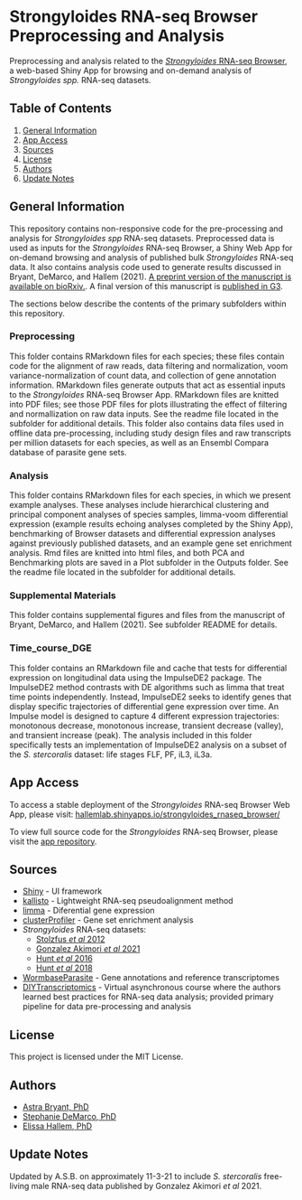 # Strongyloides RNA-seq Browser Preprocessing and Analysis 
Preprocessing and analysis related to the [*Strongyloides* RNA-seq Browser](https://hallemlab.shinyapps.io/Strongyloides_RNAseq_Browser/), a web-based Shiny App for browsing and on-demand analysis of *Strongyloides spp.* RNA-seq datasets.

## Table of Contents  
1. [General Information](#general-information)
2. [App Access](#app-access)
3. [Sources](#sources)
4. [License](#license)
5. [Authors](#authors)
6. [Update Notes](#update-notes)

## General Information
This repository contains non-responsive code for the pre-processing and analysis for *Strongyloides spp* RNA-seq datasets. Preprocessed data is used as inputs for the *Strongyloides* RNA-seq Browser, a Shiny Web App for on-demand browsing and analysis of published bulk *Strongyloides* RNA-seq data.  It also contains analysis code used to generate results discussed in Bryant, DeMarco, and Hallem (2021). [A preprint version of the manuscript is available on bioRxiv.](https://www.biorxiv.org/content/10.1101/2021.02.18.431867v1). A final version of this manuscript is [published in G3](https://pubmed.ncbi.nlm.nih.gov/33823530/).

The sections below describe the contents of the primary subfolders within this repository.

### Preprocessing  
This folder contains RMarkdown files for each species; these files contain code for the alignment of raw reads, data filtering and normalization, voom variance-normalization of count data, and collection of gene annotation information. RMarkdown files generate outputs that act as essential inputs to the *Strongyloides* RNA-seq Browser App. RMarkdown files are knitted into PDF files; see those PDF files for plots illustrating the effect of filtering and normallization on raw data inputs. See the readme file located in the subfolder for additional details. This folder also contains data files used in offline data pre-processing, including study design files and raw transcripts per million datasets for each species, as well as an Ensembl Compara database of parasite gene sets.  

### Analysis  
This folder contains RMarkdown files for each species, in which we present example analyses. These analyses include hierarchical clustering and principal component analyses of species samples, limma-voom differential expression (example results echoing analyses completed by the Shiny App), benchmarking of Browser datasets and differential expression analyses against previously published datasets, and an example gene set enrichment analysis. Rmd files are knitted into html files, and both PCA and Benchmarking plots are saved in a Plot subfolder in the Outputs folder. See the readme file located in the subfolder for additional details.  

### Supplemental Materials  
This folder contains supplemental figures and files from the manuscript of Bryant, DeMarco, and Hallem (2021). See subfolder README for details.  

### Time_course_DGE  
This folder contains an RMarkdown file and cache that tests for differential expression on longitudinal data using the ImpulseDE2 package. The ImpulseDE2 method contrasts with DE algorithms such as limma that treat time points independently. Instead, ImpulseDE2 seeks to identify genes that display specific trajectories of differential gene expression over time. An Impulse model is designed to capture 4 different expression trajectories: monotonous decrease, monotonous increase, transient decrease (valley), and transient increase (peak). The analysis included in this folder specifically tests an implementation of ImpulseDE2 analysis on a subset of the *S. stercoralis* dataset: life stages FLF, PF, iL3, iL3a.  

## App Access
To access a stable deployment of the *Strongyloides* RNA-seq Browser Web App, please visit: [hallemlab.shinyapps.io/strongyloides_rnaseq_browser/](https://hallemlab.shinyapps.io/Strongyloides_RNAseq_Browser/)  

To view full source code for the *Strongyloides* RNA-seq Browser, please visit the [app repository](https://github.com/HallemLab/Strongyloides_RNAseq_Browser). 

## Sources
* [Shiny](https://shiny.rstudio.com/) - UI framework
* [kallisto](https://pachterlab.github.io/kallisto/) - Lightweight RNA-seq pseudoalignment method
* [limma](https://bioconductor.org/packages/release/bioc/html/limma.html) - Diferential gene expression
* [clusterProfiler](https://bioconductor.org/packages/release/bioc/html/clusterProfiler.html) - Gene set enrichment analysis
* *Strongyloides* RNA-seq datasets:
  - [Stolzfus *et al* 2012](https://journals.plos.org/plosntds/article?id=10.1371/journal.pntd.0001854)
  - [Gonzalez Akimori *et al* 2021](https://www.nature.com/articles/s41598-021-87478-3)
  - [Hunt *et al* 2016](https://www.nature.com/articles/ng.3495)
  - [Hunt *et al* 2018](https://www.nature.com/articles/s41598-018-23514-z)
* [WormbaseParasite](https://parasite.wormbase.org/index.html) - Gene annotations and reference transcriptomes
* [DIYTranscriptomics](http://diytranscriptomics.com/) - Virtual asynchronous course where the authors learned best practices for RNA-seq data analysis; provided primary pipeline for data pre-processing and analysis

## License  
This project is licensed under the MIT License. 

## Authors  
* [Astra Bryant, PhD](https://github.com/astrasb)
* [Stephanie DeMarco, PhD](https://github.com/sfdemarco)
* [Elissa Hallem, PhD](https://github.com/ehallem)

## Update Notes
Updated by A.S.B. on approximately 11-3-21 to include *S. stercoralis* free-living male RNA-seq data published by Gonzalez Akimori *et al* 2021. 